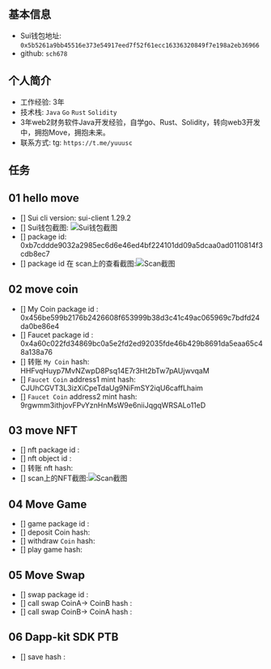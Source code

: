 ## 基本信息
- Sui钱包地址: `0x5b5261a9bb45516e373e54917eed7f52f61ecc16336320849f7e198a2eb36966`
- github: `sch678`

## 个人简介
- 工作经验: 3年
- 技术栈: `Java` `Go` `Rust` `Solidity`
- 3年web2财务软件Java开发经验，自学go、Rust、Solidity，转向web3开发中，拥抱Move，拥抱未来。
- 联系方式: tg: `https://t.me/yuuusc`

## 任务

##   01 hello move  
- [] Sui cli version: sui-client 1.29.2
- [] Sui钱包截图: ![Sui钱包截图](./images/你的图片地址)
- [] package id: 0xb7cddde9032a2985ec6d6e46ed4bf224101dd09a5dcaa0ad0110814f3cdb8ec7
- [] package id 在 scan上的查看截图:![Scan截图](./images/你的图片地址)

##   02 move coin
- [] My Coin package id : 0x456be599b2176b2426608f653999b38d3c41c49ac065969c7bdfd24da0be86e4
- [] Faucet package id : 0x4a60c022fd34869bc0a5e2fd2ed92035fde46b429b8691da5eaa65c48a138a76
- [] 转账 `My Coin` hash: HHFvqHuyp7MvNZwpD8Psq14E7r3Ht2bTw7pAUjwvqaM
- [] `Faucet Coin` address1 mint hash: CJUhCGVT3L3izXiCpeTdaUg9NiFmSY2iqU6caffLhaim
- [] `Faucet Coin` address2 mint hash: 9rgwmm3ithjovFPvYznHnMsW9e6niiJqgqWRSALo11eD

##   03 move NFT
- [] nft package id : 
- [] nft object id : 
- [] 转账 nft  hash: 
- [] scan上的NFT截图:![Scan截图](./images/你的图片地址)

##   04 Move Game
- [] game package id :
- [] deposit Coin hash:
- [] withdraw `Coin` hash:
- [] play game hash:

##   05 Move Swap
- [] swap package id :
- [] call swap CoinA-> CoinB  hash :
- [] call swap CoinB-> CoinA  hash :

##   06 Dapp-kit SDK PTB
- [] save hash :
